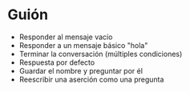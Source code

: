 # Guión

- Responder al mensaje vacío
- Responder a un mensaje básico "hola"
- Terminar la conversación (múltiples condiciones)
- Respuesta por defecto
- Guardar el nombre y preguntar por él
- Reescribir una aserción como una pregunta
